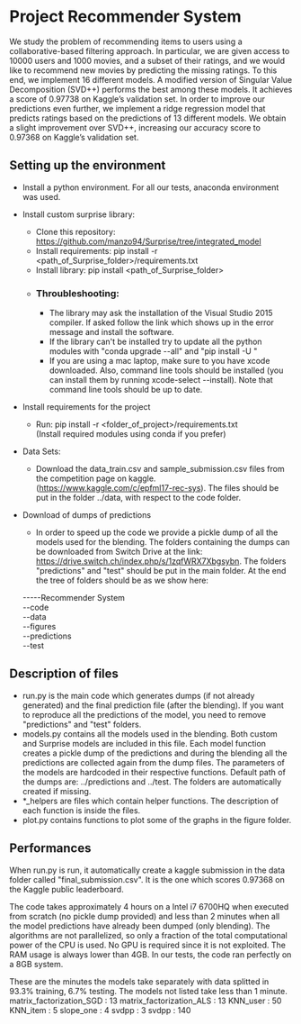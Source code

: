 # Project Recommender System

We study the problem of recommending items to users using a collaborative-based filtering approach. In particular, we are  given access to 10000 users and 1000 movies, and a subset of their ratings, and we would like to recommend new
movies by predicting the missing ratings. To this end, we
implement 16 different models. A modified version of Singular
Value Decomposition (SVD++) performs the best among these
models. It achieves a score of 0.97738 on Kaggle’s validation set. 
In order to improve our predictions even further, we
implement a ridge regression model that predicts ratings based
on the predictions of 13 different models. We obtain a slight
improvement over SVD++, increasing our accuracy score to
0.97368 on Kaggle’s validation set. 

## Setting up the environment

* Install a python environment. For all our tests, anaconda environment was used.

* Install custom surprise library:
	* Clone this repository: https://github.com/manzo94/Surprise/tree/integrated_model
	* Install requirements: pip install -r <path_of_Surprise_folder>/requirements.txt
	* Install library:  pip install <path_of_Surprise_folder>
	* ### Throubleshooting:
		* The library may ask the installation of the Visual Studio 2015 compiler.
		  If asked follow the link which shows up in the error message and install the software.
	    * If the library can't be installed try to update all the python modules with 
		  "conda upgrade --all" and "pip install -U <modules>"
        * If you are using a mac laptop, make sure to you have xcode downloaded. Also, command line tools should be installed (you can install them by running xcode-select --install). Note that command line tools should be up to date.

* Install requirements for the project
	* Run: pip install -r <folder_of_project>/requirements.txt  
	  (Install required modules using conda if you prefer)

* Data Sets:
    * Download the data_train.csv and sample_submission.csv files from the competition page on kaggle.
	  (https://www.kaggle.com/c/epfml17-rec-sys). The files should be put in the folder ../data, with
	  respect to the code folder.
	  
* Download of dumps of predictions
	* In order to speed up the code we provide a pickle dump of all the models used for the blending. The folders containing the dumps can be downloaded from Switch Drive at the link: https://drive.switch.ch/index.php/s/1zqfWRX7Xbgsybn.
	The folders "predictions" and "test" should be put in the main folder. At the end the tree of folders should be as we show here:
	
	-----Recommender System  
		--code  
		--data  
		--figures  
		--predictions  
		--test  
	
## Description of files

* run.py is the main code which generates dumps (if not already generated) and the final prediction file (after the blending). If you want to reproduce all the predictions of the model, you need to remove "predictions" and "test" folders.
* models.py contains all the models used in the blending. Both custom and Surprise models are included in this file.
Each model function creates a pickle dump of the predictions and during the blending all the predictions are collected again from the dump files. The parameters of the models are hardcoded in their respective functions. Default path of the dumps are: ../predictions and ../test. The folders are automatically created if missing.
* *_helpers are files which contain helper functions. The description of each function is inside the files.
* plot.py contains functions to plot some of the graphs in the figure folder.

## Performances

When run.py is run, it automatically create a kaggle submission in the data folder called "final_submission.csv". It is the one which scores 0.97368 on the Kaggle public leaderboard.

The code takes approximately 4 hours on a Intel i7 6700HQ when executed from scratch (no pickle dump provided) and less than 2 minutes when all the model predictions have already been dumped (only blending). The algorithms are not parallelized, so only a fraction of the total computational power of the	CPU is used. No GPU is required since it is not exploited. The RAM usage is always lower than 4GB. In our tests, the code ran perfectly on a 8GB system.
	
These are the minutes the models take separately with data splitted in 93.3% training, 6.7% testing. The models not listed take less than 1 minute.
    matrix_factorization_SGD : 13
    matrix_factorization_ALS : 13
    KNN_user                 : 50
    KNN_item                 : 5
    slope_one                : 4
    svdpp                    : 3
    svdpp                    : 140
	

 

